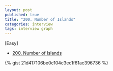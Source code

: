 ```yaml
---
layout: post
published: true
title: "200. Number of Islands"
categories: interview
tags: interview graph
---
```


[Easy]

- [200. Number of Islands](https://leetcode.com/problems/number-of-islands/)

{% gist 21d417106be0c104c3ec1f61ac396736 %}